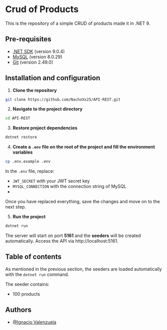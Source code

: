 # Crud of Products
This is the repository of a simple CRUD of products made it in .NET 9.

## Pre-requisites
- [.NET SDK](https://dotnet.microsoft.com/es-es/download) (version 9.0.4)
- [MySQL](https://www.mysql.com/) (version 8.0.29) 
- [Git](https://git-scm.com/) (version 2.49.0)

## Installation and configuration

1. **Clone the repository**
```bash
git clone https://github.com/NachoXx25/API-REST.git
```

2. **Navigate to the project directory**
```bash
cd API-REST
```

3. **Restore project dependencies**
```bash
dotnet restore
```

4. **Create a ```.env``` file on the root of the project and fill the environment variables**
```bash
cp .env.example .env
```

In the ```.env``` file, replace:

- ```JWT_SECRET``` with your JWT secret key
- ```MYSQL_CONNECTION``` with the connection string of MySQL
- 
Once you have replaced everything, save the changes and move on to the next step.


5. **Run the project**
```bash
dotnet run
```

The server will start on port **5161** and the **seeders** will be created automatically. Access the API via http://localhost:5161.

## Table of contents
As mentioned in the previous section, the seeders are loaded automatically with the ```dotnet run``` command.

The seeder contains:
- 100 products 

## Authors
- [@Ignacio Valenzuela](https://github.com/NachoXx25)
